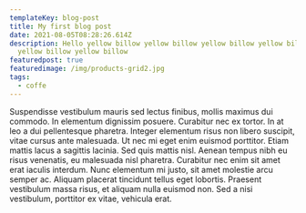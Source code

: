 ```yaml
---
templateKey: blog-post
title: My first blog post
date: 2021-08-05T08:28:26.614Z
description: Hello yellow billow yellow billow yellow billow yellow billow
  yellow billow yellow billow
featuredpost: true
featuredimage: /img/products-grid2.jpg
tags:
  - coffe
---
```

Suspendisse vestibulum mauris sed lectus finibus, mollis maximus dui commodo. In elementum dignissim posuere. Curabitur nec ex tortor. In at leo a dui pellentesque pharetra. Integer elementum risus non libero suscipit, vitae cursus ante malesuada. Ut nec mi eget enim euismod porttitor. Etiam mattis lacus a sagittis lacinia. Sed quis mattis nisl. Aenean tempus nibh eu risus venenatis, eu malesuada nisl pharetra. Curabitur nec enim sit amet erat iaculis interdum. Nunc elementum mi justo, sit amet molestie arcu semper ac. Aliquam placerat tincidunt tellus eget lobortis. Praesent vestibulum massa risus, et aliquam nulla euismod non. Sed a nisi vestibulum, porttitor ex vitae, vehicula erat.